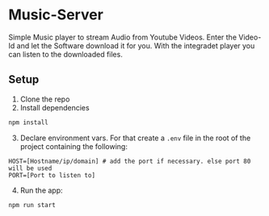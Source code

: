 # Music-Server

Simple Music player to stream Audio from Youtube Videos. Enter the Video-Id and let the Software download it for you. With the integradet player you can listen to the downloaded files.

## Setup

1. Clone the repo
2. Install dependencies

```bash
npm install
```

3. Declare environment vars. For that create a `.env` file in the root of the project containing the following:

```env
HOST=[Hostname/ip/domain] # add the port if necessary. else port 80 will be used
PORT=[Port to listen to]
```

4. Run the app:

```bash
npm run start
```
